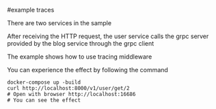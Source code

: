 #example traces

There are two services in the sample

After receiving the HTTP request, the user service calls the grpc server provided by the blog service through the grpc client

The example shows how to use tracing middleware

You can experience the effect by following the command

```shell
docker-compose up -build
curl http://localhost:8000/v1/user/get/2
# Open with browser http://localhost:16686
# You can see the effect
```


